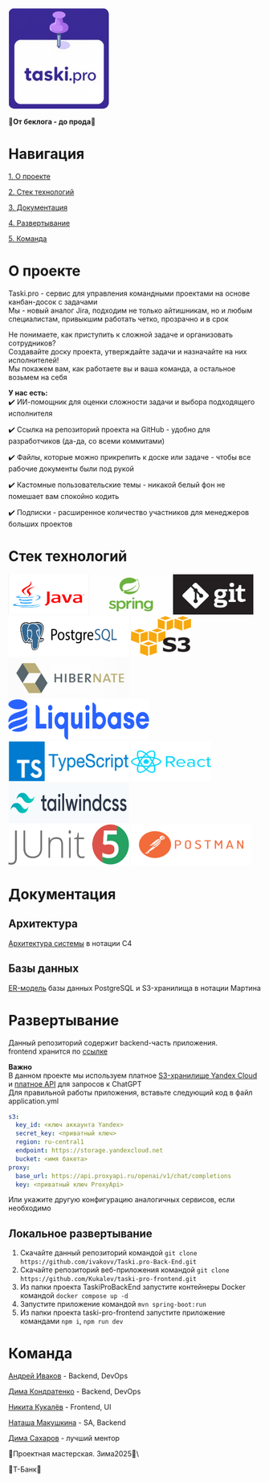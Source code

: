 <img alt="logo.png" height="200" src="docs/pics%2Flogo 1.png" width="200" float="middle"/>

🚀**От беклога - до прода**🚀

# Навигация

[1. О проекте](#description)

[2. Стек технологий](#stack)

[3. Документация](#docs)

[4. Развертывание](#deploy)

[5. Команда](#team)

<a name="description"/>

# О проекте

Taski.pro - сервис для управления командными проектами на основе канбан-досок с задачами\
Мы - новый аналог Jira, подходим не только айтишникам, но и любым специалистам, привыкшим работать четко, прозрачно и в срок

Не понимаете, как приступить к сложной задаче и организовать сотрудников?\
Создавайте доску проекта, утверждайте задачи и назначайте на них исполнителей!\
Мы покажем вам, как работаете вы и ваша команда, а остальное возьмем на себя

**У нас есть:**\
✔️  ИИ-помощник для оценки сложности задачи и выбора подходящего исполнителя

✔️  Ссылка на репозиторий проекта на GitHub - удобно для разработчиков (да-да, со всеми коммитами)

✔️  Файлы, которые можно прикрепить к доске или задаче - чтобы все рабочие документы были под рукой

✔️  Кастомные пользовательские темы - никакой белый фон не помешает вам спокойно кодить

✔️  Подписки - расширенное количество участников для менеджеров больших проектов

<a name="stack"/>

# Стек технологий

<img alt="java.jpg" height="80" src="docs/pics%2Fjava.jpg" width="160"/>
<img alt="spring.jpg" height="80" src="docs/pics%2Fspring.jpg" width="160"/>
<img alt="git.png" height="80" src="docs/pics%2Fgit.png" width="160"/><br>
<img alt="postgresql.png" height="80" src="docs/pics%2Fpostgresql.png" width="240"/>
<img alt="s3.png" height="80" src="docs/pics%2Fs3.png" width="120"/>
<img alt="hibernate.jpg" height="80" src="docs/pics%2Fhibernate.jpg" width="240"/>
<img alt="liquibase.png" height="80" src="docs/pics%2Fliquibase.png" width="280"/><br>
<img alt="typescript.png" height="80" src="docs/pics%2Ftypescript.png" width="240"/>
<img alt="react.png" height="80" src="docs/pics%2Freact.png" width="160"/>
<img alt="tailwind.png" height="80" src="docs/pics%2Ftailwind.png" width="240"/><br>
<img alt="JUnit_5.png" height="80" src="docs/pics%2FJUnit_5.png" width="240"/>
<img alt="postman.png" height="80" src="docs/pics%2Fpostman.png" width="240"/><br>

<a name = "docs"/>

# Документация


## Архитектура
[Архитектура системы](docs/schemas/architecture.md) в нотации C4

## Базы данных



[ER-модель](docs/schemas/er-db.md) базы данных PostgreSQL и S3-хранилища в нотации Мартина

<a name = "deploy"/>

# Развертывание

Данный репозиторий содержит backend-часть приложения.\
frontend хранится по [ссылке](https://github.com/Kukalev/taski-pro-frontend)

**Важно**\
В данном проекте мы используем платное [S3-хранилище Yandex Cloud](https://yandex.cloud/ru/docs/storage/?utm_source=yandex-s&utm_medium=cpc&utm_campaign=Search_RU_INFR_LGEN_NEW_Storage-pack_cloud|111627899&utm_content=5454570230|&utm_term=---autotargeting|16205360722&yclid=15288690489811795967) и [платное API](https://proxyapi.ru/) для запросов к ChatGPT\
Для правильной работы приложения, вставьте следующий код в файл application.yml
```yaml
s3:
  key_id: <ключ аккаунта Yandex>
  secret_key: <приватный ключ>
  region: ru-central1
  endpoint: https://storage.yandexcloud.net
  bucket: <имя бакета>
proxy:
  base_url: https://api.proxyapi.ru/openai/v1/chat/completions
  key: <приватный ключ ProxyApi>
```
Или укажите другую конфигурацию аналогичных сервисов, если необходимо

## Локальное развертывание
1. Скачайте данный репозиторий командой `git clone https://github.com/ivakovv/Taski.pro-Back-End.git`
2. Скачайте репозиторий веб-приложения командой `git clone https://github.com/Kukalev/taski-pro-frontend.git`
3. Из папки проекта TaskiProBackEnd запустите контейнеры Docker командой `docker compose up -d`
4. Запустите приложение командой `mvn spring-boot:run`
5. Из папки проекта taski-pro-frontend запустите приложение командами `npm i`, `npm run dev`

<a name = "team"/>

# Команда

[Андрей Иваков](https://github.com/ivakovv) - Backend, DevOps 

[Дима Кондратенко](https://github.com/Dmitro0) - Backend, DevOps 

[Никита Кукалёв](https://github.com/Kukalev) - Frontend, UI 

[Наташа Макушкина](https://github.com/Nathalie-mac) - SA, Backend


[Дима Сахаров](https://github.com/asushnikk) - лучший ментор

💜Проектная мастерская. Зима2025💜\

💛Т-Банк💛
